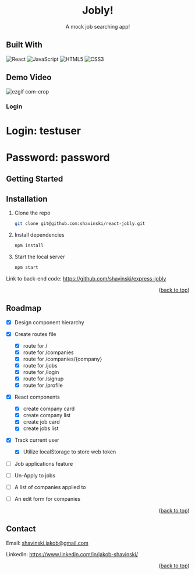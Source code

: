 <a name="readme-top"></a>

<!-- PROJECT HEADER-->
<br />
<div align="center">
  <h1 align="center">
    Jobly!
  </h1>
  <p>A mock job searching app!</p>
</div>


## Built With

![React](https://img.shields.io/badge/react-%2320232a.svg?style=for-the-badge&logo=react&logoColor=%2361DAFB)
![JavaScript](https://img.shields.io/badge/javascript-%23323330.svg?style=for-the-badge&logo=javascript&logoColor=%23F7DF1E)
![HTML5](https://img.shields.io/badge/html5-%23E34F26.svg?style=for-the-badge&logo=html5&logoColor=white)
![CSS3](https://img.shields.io/badge/css3-%231572B6.svg?style=for-the-badge&logo=css3&logoColor=white)


<!-- USAGE EXAMPLES -->
## Demo Video
![ezgif com-crop](https://github.com/shavinski/react-jobly/assets/104947296/7ad316be-43b4-423b-a10b-0991141e3319)

### Login
<h1>Login: testuser</h1>
<h1>Password: password</h1>


<!-- GETTING STARTED -->
## Getting Started

## Installation

1. Clone the repo
   ```sh
   git clone git@github.com:shavinski/react-jobly.git
   ```
2. Install dependencies
   ```sh
   npm install 
   ```
3. Start the local server
   ```sh
   npm start
   ```

Link to back-end code: 
https://github.com/shavinski/express-jobly

<p align="right">(<a href="#readme-top">back to top</a>)</p>


<!-- ROADMAP -->
## Roadmap

- [x] Design component hierarchy
- [x] Create routes file
    - [x] route for /
    - [x] route for /companies   
    - [x] route for /companies/{company}   
    - [x] route for /jobs
    - [x] route for /login
    - [x] route for /signup
    - [x] route for /profile
- [x] React components
    - [x] create company card
    - [x] create company list
    - [x] create job card
    - [x] create jobs list
- [x] Track current user
    - [x] Utilize localStorage to store web token
- [ ] Job applications feature
- [ ] Un-Apply to jobs
- [ ] A list of companies applied to
- [ ] An edit form for companies 


<p align="right">(<a href="#readme-top">back to top</a>)</p>

<!-- CONTACT -->
## Contact

Email: shavinski.jakob@gmail.com

LinkedIn: https://www.linkedin.com/in/jakob-shavinski/

<p align="right">(<a href="#readme-top">back to top</a>)</p>


